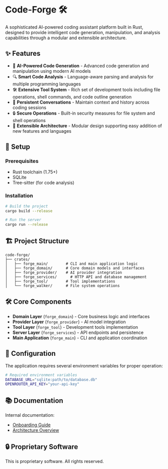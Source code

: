 # Code-Forge 🛠️

A sophisticated AI-powered coding assistant platform built in Rust, designed to provide intelligent code generation, manipulation, and analysis capabilities through a modular and extensible architecture.

## ✨ Features

- 🤖 **AI-Powered Code Generation** - Advanced code generation and manipulation using modern AI models
- 🔍 **Smart Code Analysis** - Language-aware parsing and analysis for multiple programming languages
- 🛠️ **Extensive Tool System** - Rich set of development tools including file operations, shell commands, and code outline generation
- 💾 **Persistent Conversations** - Maintain context and history across coding sessions  
- 🔒 **Secure Operations** - Built-in security measures for file system and shell operations
- 🔌 **Extensible Architecture** - Modular design supporting easy addition of new features and languages

## 🚀 Setup

### Prerequisites

- Rust toolchain (1.75+)
- SQLite
- Tree-sitter (for code analysis)

### Installation

```bash
# Build the project
cargo build --release

# Run the server
cargo run --release
```

## 🏗️ Project Structure

```
code-forge/
├── crates/
│   ├── forge_main/        # CLI and main application logic
│   ├── forge_domain/      # Core domain models and interfaces
│   ├── forge_provider/    # AI provider integration
│   ├── forge_services/      # HTTP API and database management
│   ├── forge_tool/        # Tool implementations
│   └── forge_walker/      # File system operations
```

## 🛠️ Core Components

- **Domain Layer** (`forge_domain`) - Core business logic and interfaces
- **Provider Layer** (`forge_provider`) - AI model integration
- **Tool Layer** (`forge_tool`) - Development tools implementation
- **Server Layer** (`forge_services`) - API endpoints and persistence
- **Main Application** (`forge_main`) - CLI and application coordination

## 🔧 Configuration

The application requires several environment variables for proper operation:

```bash
# Required environment variables
DATABASE_URL="sqlite:path/to/database.db"
OPENROUTER_API_KEY="your-api-key"
```

## 📚 Documentation

Internal documentation:
- [Onboarding Guide](docs/onboarding.md)
- [Architecture Overview](docs/architecture.md)

## 🔒 Proprietary Software

This is proprietary software. All rights reserved.